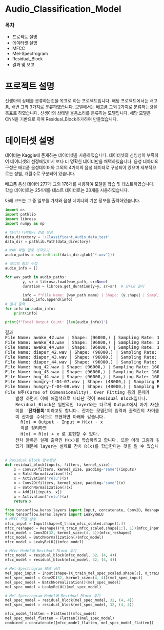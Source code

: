 # Audio_Classification_Model
<h3>목차</h3>
<ul>
  <li>프로젝트 설명</li>
  <li>데이터셋 설명</li>
  <li>MFCC</li>
  <li>Mel-Spectrogram</li>
  <li>Residual_Block</li>
  <li>결과 및 보고</li>
</ul>
<h1>프로젝트 설명</h1>
<p>
  신생아의 상태를 분류하는것을 목표로 하는 프로젝트입니다.
  해당 프로젝트에서는 배고픔, 배변 그외 3가지로 분류하였습니다.
  모델에서는 배고픔 그외 2가지로 분류하는것을 목표로 하였습니다.
  신생아의 상태별 울음소리를 분류하는 모델입니다. 해당 모델은 CNN을 기반으로
  하여 Residual_Block추가하여 만들었습니다.
</p>

<h1>데이터셋 설명</h1>
<p>
  데이터는 Kaggle에 존재하는 데이터셋을 사용하였습니다.
  데이터셋의 신빙성이 부족하여 데이터셋의 선정에있어서
  보다 더 명확한 데이터만을 채택하였습니다.
  음성 데아터의 구성은 배고픔 음성데이터와 그외의 4가지의
  음성 데이터로 구성되어 있으며 세부적으로는 성별, 개월수로 구분되어 있습니다.
</p>
<p>배고픔 음성 데이터 277개 그외 176개를 사용하여 모델을 학습 및 테스트하였습니다. 학습 데이터로는 254개를 테스트 데이터로는 23개를 사용하였습니다.</p>
<p>아래 코드는 그 중 일부를 가져와 음성 데이터의 기본 정보를 출력하였습니다.</p>

```Python
import os
import pathlib
import librosa
import numpy as np

# 데이터 디렉토리 경로 설정
data_directory = '/Classificant_Audio_data_test'
data_dir = pathlib.Path(data_directory)

# WAV 파일 경로 가져오기
audio_paths = sorted(list(data_dir.glob('*.wav')))

# 오디오 정보 수집
audio_info = []

for wav_path in audio_paths:
        y, sr = librosa.load(wav_path, sr=None)
        duration = librosa.get_duration(y=y, sr=sr)  # 오디오 길이

        info = f"File Name: {wav_path.name} | Shape: {y.shape} | Sampling Rate: {sr} | Duration: {duration} seconds"
        audio_info.append(info)
# 결과 출력
for info in audio_info:
    print(info)

print(f"Total Output Count: {len(audio_info)}")
```
<pre>결과
File Name: awake_42.wav | Shape: (96000,) | Sampling Rate: 16000 | Duration: 6.0 seconds
File Name: awake_43.wav | Shape: (96000,) | Sampling Rate: 16000 | Duration: 6.0 seconds
File Name: awake_44.wav | Shape: (96000,) | Sampling Rate: 16000 | Duration: 6.0 seconds
File Name: diaper_42.wav | Shape: (96000,) | Sampling Rate: 16000 | Duration: 6.0 seconds
File Name: diaper_43.wav | Shape: (96000,) | Sampling Rate: 16000 | Duration: 6.0 seconds
File Name: diaper_44.wav | Shape: (96000,) | Sampling Rate: 16000 | Duration: 6.0 seconds
File Name: hug_42.wav | Shape: (96000,) | Sampling Rate: 16000 | Duration: 6.0 seconds
File Name: hug_43.wav | Shape: (96000,) | Sampling Rate: 16000 | Duration: 6.0 seconds
File Name: hug_44.wav | Shape: (96000,) | Sampling Rate: 16000 | Duration: 6.0 seconds
File Name: hungry-f-04-07.wav | Shape: (48000,) | Sampling Rate: 8000 | Duration: 6.0 seconds
File Name: hungry-f-04-08.wav | Shape: (48000,) | Sampling Rate: 8000 | Duration: 6.0 seconds
File N주(Curse of Dimensionality), Over Fitting 등의 문제가
    발생 하면서 이에 해결책으로 나타난 것이 Residual_Block입니다.
    Residual_Block은 일반적인 layer와는 다르게 Output에서 자기 자신을 더한다는 특징을 가지고 있습니다.
    이를 '<strong>잔차블록</strong>'이라고도 합니다. 잔차는 모델간의 입력과 출력간의 차이를 말합니다.
    이 잔차를 수식으로 표현하면 아래와 같습니다.
      R(x) = Output - Input = H(x) - x
      이를 정리하면
      H(x) = R(x) + x 로 표현할 수 있다.
    잔차 블록은 실제 출력인 H(x)를 학습하려고 합니다. 또한 아래 그림과 같이 x로부터 항등 연결이
    있기 떄문에 layer는 실제로 잔차 R(x)를 학습한다는 것을 알 수 있습니다.
  </pre>
  </div>
</details>

```Python
# Residual Block 함수생성
def residual_block(inputs, filters, kernel_size):
    x = Conv2D(filters, kernel_size, padding='same')(inputs)
    x = BatchNormalization()(x)
    x = Activation('relu')(x)
    x = Conv2D(filters, kernel_size, padding='same')(x)
    x = BatchNormalization()(x)
    x = Add()([inputs, x])
    x = Activation('relu')(x)
    return x

from tensorflow.keras.layers import Input, concatenate, Conv2D, Reshape, BatchNormalization, Activation, Add, Flatten
from tensorflow.keras.layers import LeakyReLU
# MFCC 모델 생성
mfcc_input = Input(shape=X_train_mfcc_scaled.shape[1:])
mfcc_reshaped = Reshape((*X_train_mfcc_scaled.shape[1:], 1))(mfcc_input)
mfcc_model = Conv2D(32, kernel_size=(4, 4))(mfcc_reshaped)
mfcc_model = BatchNormalization()(mfcc_model)
mfcc_model = LeakyReLU()(mfcc_model)

# Mfcc Model에 Residual Block 추가
mfcc_model = residual_block(mfcc_model, 32, (4, 4))
mfcc_model = residual_block(mfcc_model, 32, (4, 4))

# Mel-Spectrogram 모델 생성
mel_spec_input = Input(shape=(X_train_mel_spec_scaled.shape[1], X_train_mel_spec_scaled.shape[2], 1))
mel_spec_model = Conv2D(32, kernel_size=(4, 4))(mel_spec_input)
mel_spec_model = BatchNormalization()(mel_spec_model)
mel_spec_model = LeakyReLU()(mel_spec_model)

# Mel-Spectrogram Model에 Residual Block 추가
mel_spec_model = residual_block(mel_spec_model, 32, (4, 4))
mel_spec_model = residual_block(mel_spec_model, 32, (4, 4))

mfcc_model_flatten = Flatten()(mfcc_model)
mel_spec_model_flatten = Flatten()(mel_spec_model)
combined = concatenate([mfcc_model_flatten, mel_spec_model_flatten])
```
